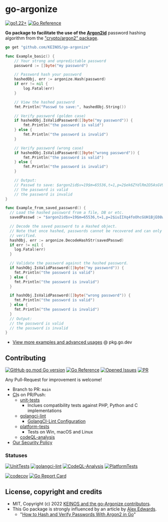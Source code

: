 <!-- markdownlint-disable-file MD041 -->
# go-argonize

[![go1.22+](https://img.shields.io/badge/Go-1.22+-blue?logo=go)](https://github.com/KEINOS/go-argonize/blob/main/.github/workflows/unit-tests.yml#L81 "Supported versions")
[![Go Reference](https://pkg.go.dev/badge/github.com/KEINOS/go-argonize.svg)](https://pkg.go.dev/github.com/KEINOS/go-argonize/ "View document")

**Go package to facilitate the use of the [Argon2id](https://www.password-hashing.net/)** password hashing algorithm from the ["crypto/argon2" package](https://pkg.go.dev/golang.org/x/crypto/argon2).

```go
go get "github.com/KEINOS/go-argonize"
```

```go
func Example_basic() {
    // Your strong and unpredictable password
    password := []byte("my password")

    // Password hash your password
    hashedObj, err := argonize.Hash(password)
    if err != nil {
        log.Fatal(err)
    }

    // View the hashed password
    fmt.Println("Passwd to save:", hashedObj.String())

    // Verify password (golden case)
    if hashedObj.IsValidPassword([]byte("my password")) {
        fmt.Println("the password is valid")
    } else {
        fmt.Println("the password is invalid")
    }

    // Verify password (wrong case)
    if hashedObj.IsValidPassword([]byte("wrong password")) {
        fmt.Println("the password is valid")
    } else {
        fmt.Println("the password is invalid")
    }

    // Output:
    // Passwd to save: $argon2id$v=19$m=65536,t=1,p=2$ek6ZYdlRm2D5AsGV98TWKA$QAIDZEdIgwohrNX678mHc448LOmD7jGR4BGw/9YMMVU
    // the password is valid
    // the password is invalid
}
```

```go
func Example_from_saved_password() {
  // Load the hashed password from a file, DB or etc.
  savedPasswd := "$argon2id$v=19$m=65536,t=1,p=2$iuIIXq4foOhcGUH1BjE08w$kA+XOAMls8hzWg3J1sYxkeuK/lkU4HDRBf0zchdyllY"

  // Decode the saved password to a Hashed object.
  // Note that once hashed, passwords cannot be recovered and can only be
  // verified.
  hashObj, err := argonize.DecodeHashStr(savedPasswd)
  if err != nil {
    log.Fatal(err)
  }

  // Validate the password against the hashed password.
  if hashObj.IsValidPassword([]byte("my password")) {
    fmt.Println("the password is valid")
  } else {
    fmt.Println("the password is invalid")
  }

  if hashObj.IsValidPassword([]byte("wrong password")) {
    fmt.Println("the password is valid")
  } else {
    fmt.Println("the password is invalid")
  }
  // Output:
  // the password is valid
  // the password is invalid
}
```

- [View more examples and advanced usages](https://pkg.go.dev/github.com/KEINOS/go-argonize#pkg-examples) @ pkg.go.dev

## Contributing

[![GitHub go.mod Go version](https://img.shields.io/github/go-mod/go-version/KEINOS/go-argonize)](https://github.com/KEINOS/go-argonize/blob/main/.github/workflows/unit-tests.yml#L81 "Supported versions")
[![Go Reference](https://pkg.go.dev/badge/github.com/KEINOS/go-argonize.svg)](https://pkg.go.dev/github.com/KEINOS/go-argonize/ "View document")
[![Opened Issues](https://img.shields.io/github/issues/KEINOS/go-argonize?color=lightblue&logo=github)](https://github.com/KEINOS/go-argonize/issues "opened issues")
[![PR](https://img.shields.io/github/issues-pr/KEINOS/go-argonize?color=lightblue&logo=github)](https://github.com/KEINOS/go-argonize/pulls "Pull Requests")

Any Pull-Request for improvement is welcome!

- Branch to PR: `main`
- [CI](https://github.com/KEINOS/go-argonize/actions)s on PR/Push:
  - [unit-tests](https://github.com/KEINOS/go-argonize/blob/main/.github/workflows/unit-tests.yml)
    - Inclues compatibility tests against PHP, Python and C implementations
  - [golangci-lint](https://github.com/KEINOS/go-argonize/blob/main/.github/workflows/golangci-lint.yml)
    - [GolangCI-Lint Configuration](https://github.com/KEINOS/go-argonize/blob/main/.golangci.yml)
  - [platform-tests](https://github.com/KEINOS/go-argonize/blob/main/.github/workflows/platform-tests.yml)
    - Tests on Win, macOS and Linux
  - [codeQL-analysis](https://github.com/KEINOS/go-argonize/blob/main/.github/workflows/codeQL-analysis.yml)
- [Our Security Policy](https://github.com/KEINOS/go-argonize/security/policy)

### Statuses

[![UnitTests](https://github.com/KEINOS/go-argonize/actions/workflows/unit-tests.yml/badge.svg)](https://github.com/KEINOS/go-argonize/actions/workflows/unit-tests.yml)
[![golangci-lint](https://github.com/KEINOS/go-argonize/actions/workflows/golangci-lint.yml/badge.svg)](https://github.com/KEINOS/go-argonize/actions/workflows/golangci-lint.yml)
[![CodeQL-Analysis](https://github.com/KEINOS/go-argonize/actions/workflows/codeQL-analysis.yml/badge.svg)](https://github.com/KEINOS/go-argonize/actions/workflows/codeQL-analysis.yml)
[![PlatformTests](https://github.com/KEINOS/go-argonize/actions/workflows/platform-tests.yml/badge.svg)](https://github.com/KEINOS/go-argonize/actions/workflows/platform-tests.yml "Tests on Win, macOS and Linux")

[![codecov](https://codecov.io/gh/KEINOS/go-argonize/branch/main/graph/badge.svg?token=JVY7WUeUFz)](https://codecov.io/gh/KEINOS/go-argonize)
[![Go Report Card](https://goreportcard.com/badge/github.com/KEINOS/go-argonize)](https://goreportcard.com/report/github.com/KEINOS/go-argonize)

## License, copyright and credits

- MIT, Copyright (c) 2022 [KEINOS and the go-Argonize contributors](https://github.com/KEINOS/go-argonize/graphs/contributors).
- This Go package is strongly influenced by an article by [Alex Edwards](https://www.alexedwards.net/).
  - "[How to Hash and Verify Passwords With Argon2 in Go](https://www.alexedwards.net/blog/how-to-hash-and-verify-passwords-with-argon2-in-go)"
